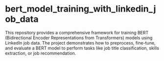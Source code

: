 # bert_model_training_with_linkedin_job_data
This repository provides a comprehensive framework for training BERT (Bidirectional Encoder Representations from Transformers) models using LinkedIn job data. The project demonstrates how to preprocess, fine-tune, and evaluate a BERT model to perform tasks like job title classification, skills extraction, or job recommendation.
